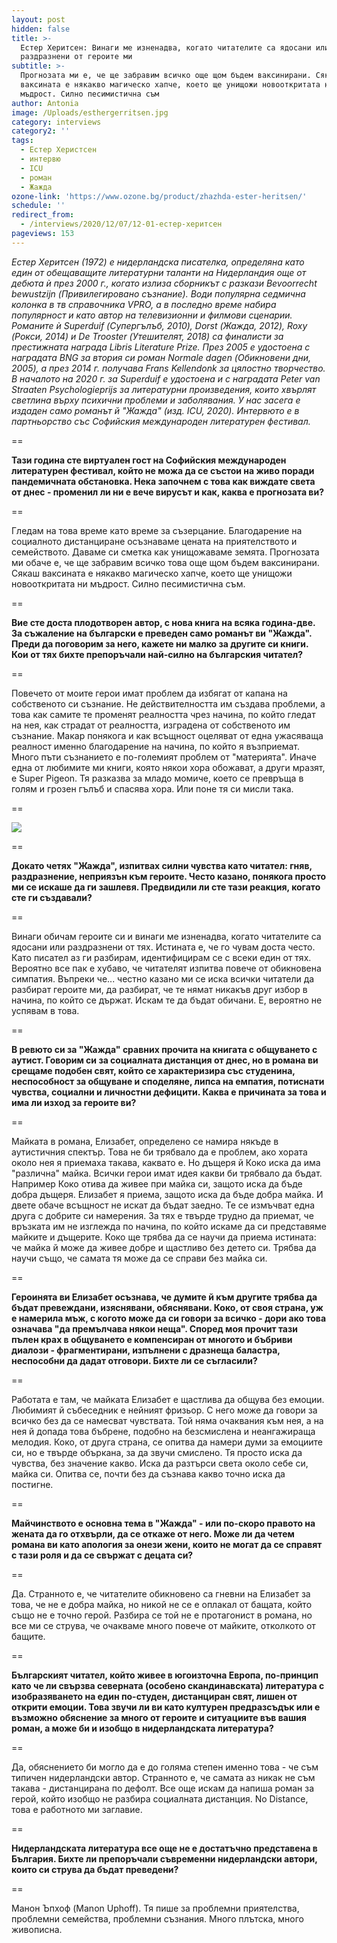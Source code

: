 ```yaml
---
layout: post
hidden: false
title: >-
  Естер Херитсен: Винаги ме изненадва, когато читателите са ядосани или
  раздразнени от героите ми
subtitle: >-
  Прогнозата ми е, че ще забравим всичко още щом бъдем ваксинирани. Сякаш
  ваксината е някакво магическо хапче, което ще унищожи новооткритата ни
  мъдрост. Силно песимистична съм
author: Antonia
image: /Uploads/esthergerritsen.jpg
category: interviews
category2: ''
tags:
  - Естер Херистсен
  - интервю
  - ICU
  - роман
  - Жажда
ozone-link: 'https://www.ozone.bg/product/zhazhda-ester-heritsen/'
schedule: ''
redirect_from:
  - /interviews/2020/12/07/12-01-естер-херитсен
pageviews: 153
---
```

*Eстер Херитсен (1972) е нидерландска писателка, определяна като един от обещаващите литературни таланти на Нидерландия още от дебюта ѝ през 2000 г., когато излиза сборникът с разкази Bevoorrecht bewustzijn (Привилегировано съзнание). Води популярна седмична колонка в тв справочника VPRO, а в последно време набира популярност и като автор на телевизионни и филмови сценарии. Романите ѝ Superduif (Супергълъб, 2010), Dorst (Жажда, 2012), Roxy (Рокси, 2014) и De Trooster (Утешителят, 2018) са финалисти за престижната награда Libris Literature Prize. През 2005 е удостоена с наградата BNG за втория си роман Normale dagen (Обикновени дни, 2005), а през 2014 г. получава Frans Kellendonk за цялостно творчество. В началото на 2020 г. за Superduif е удостоена и с наградата Peter van Straaten Psychologieprijs за литературни произведения, които хвърлят светлина върху психични проблеми и заболявания. У нас засега е издаден само романът й "Жажда" (изд. ICU, 2020). Интервюто е в партньорство със Софийския международен литературен фестивал.*

\==

**Тази година сте виртуален гост на Софийския международен литературен фестивал, който не можа да се състои на живо поради пандемичната обстановка. Нека започнем с това как виждате света от днес - променил ли ни е вече вирусът и как, каква е прогнозата ви?**

\==

Гледам на това време като време за съзерцание. Благодарение на социалното дистанциране осъзнаваме цената на приятелството и семейството. Даваме си сметка как унищожаваме земята. Прогнозата ми обаче е, че ще забравим всичко това още щом бъдем ваксинирани. Сякаш ваксината е някакво магическо хапче, което ще унищожи новооткритата ни мъдрост. Силно песимистична съм.  

\==

**Вие сте доста плодотворен автор, с нова книга на всяка година-две. За съжаление на български е преведен само романът ви "Жажда". Преди да поговорим за него, кажете ни малко за другите си книги. Кои от тях бихте препоръчали най-силно на българския читател?**

\==

Повечето от моите герои имат проблем да избягат от капана на собственото си съзнание. Не действителността им създава проблеми, а това как самите те променят реалността чрез начина, по който гледат на нея, как страдат от реалността, изградена от собственото им съзнание. Макар понякога и как всъщност оцеляват от една ужасяваща реалност именно благодарение на начина, по който я възприемат. Много пъти съзнанието е по-големият проблем от "материята". Иначе една от любимите ми книги, която някои хора обожават, а други мразят, е Super Pigeon. Тя разказва за младо момиче, което се превръща в голям и грозен гълъб и спасява хора. Или поне тя си мисли така. 

\==

![](/Uploads/jajda.jpg)

\==

**Докато четях "Жажда", изпитвах силни чувства като читател: гняв, раздразнение, неприязън към героите. Често казано, понякога просто ми се искаше да ги зашлевя. Предвидили ли сте тази реакция, когато сте ги създавали?**

\==

Винаги обичам героите си и винаги ме изненадва, когато читателите са ядосани или раздразнени от тях. Истината е, че го чувам доста често. Като писател аз ги разбирам, идентифицирам се с всеки един от тях. Вероятно все пак е хубаво, че читателят изпитва повече от обикновена симпатия. Въпреки че... честно казано ми се иска всички читатели да разбират героите ми, да разбират, че те нямат никакъв друг избор в начина, по който се държат. Искам те да бъдат обичани. Е, вероятно не успявам в това. 

\==

**В ревюто си за "Жажда" сравних прочита на книгата с общуването с аутист. Говорим си за социалната дистанция от днес, но в романа ви срещаме подобен свят, който се характеризира със студенина, неспособност за общуване и споделяне, липса на емпатия, потиснати чувства, социални и личностни дефицити. Каква е причината за това и има ли изход за героите ви?** 

\==

Майката в романа, Елизабет, определено се намира някъде в аутистичния спектър. Това не би трябвало да е проблем, ако хората около нея я приемаха такава, каквато е. Но дъщеря й Коко иска да има "различна" майка. Всички герои имат идея какви би трябвало да бъдат. Например Коко отива да живее при майка си, защото иска да бъде добра дъщеря. Елизабет я приема, защото иска да бъде добра майка. И двете обаче всъщност не искат да бъдат заедно. Те се измъчват една друга с добрите си намерения. За тях е твърде трудно да приемат, че връзката им не изглежда по начина, по който искаме да си представяме майките и дъщерите. Коко ще трябва да се научи да приема истината: че майка й може да живее добре и щастливо без детето си. Трябва да научи също, че самата тя може да се справи без майка си. 

\==

**Героинята ви Елизабет осъзнава, че думите й към другите трябва да бъдат превеждани, изяснявани, обяснявани. Коко, от своя страна, уж е намерила мъж, с когото може да си говори за всичко - дори ако това означава "да премълчава някои неща". Според моя прочит тази пълен крах в общуването е компенсиран от многото и бъбриви диалози - фрагментирани, изпълнени с дразнеща баластра, неспособни да дадат отговори. Бихте ли се съгласили?**

\==

Работата е там, че майката Елизабет е щастлива да общува без емоции. Любимият й събеседник е нейният фризьор. С него може да говори за всичко без да се намесват чувствата. Той няма очаквания към нея, а на нея й допада това бъбрене, подобно на безсмислена и неангажираща мелодия. Коко, от друга страна, се опитва да намери думи за емоциите си, но е твърде объркана, за да звучи смислено. Тя просто иска да чувства, без значение какво. Иска да разтърси света около себе си, майка си. Опитва се, почти без да съзнава какво точно иска да постигне. 

\==

**Майчинството е основна тема в "Жажда" - или по-скоро правото на жената да го отхвърли, да се откаже от него. Може ли да четем романа ви като апология за онези жени, които не могат да се справят с тази роля и да се свържат с децата си?**

\==

Да. Странното е, че читателите обикновено са гневни на Елизабет за това, че не е добра майка, но никой не се е оплакал от бащата, който също не е точно герой. Разбира се той не е протагонист в романа, но все ми се струва, че очакваме много повече от майките, отколкото от бащите. 

\==

**Българският читател, който живее в югоизточна Европа, по-принцип като че ли свързва северната (особено скандинавската) литература с изобразяването на един по-студен, дистанциран свят, лишен от открити емоции. Това звучи ли ви като културен предразсъдък или е възможно обяснение за много от героите и ситуациите във вашия роман, а може би и изобщо в нидерландската литература?**

\==

Да, обяснението би могло да е до голяма степен именно това - че съм типичен нидерландски автор. Странното е, че самата аз никак не съм такава - дистанцирана по дефолт. Все още искам да напиша роман за герой, който изобщо не разбира социалната дистанция. No Distance, това е работното ми заглавие. 

\==

**Нидерландската литература все още не е достатъчно представена в България. Бихте ли препоръчали съвременни нидерландски автори, които си струва да бъдат преведени?**

\==

Манон Ъпхоф (Manon Uphoff). Тя пише за проблемни приятелства, проблемни семейства, проблемни съзнания. Много плътска, много живописна.